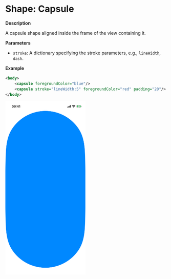 # Shape: Capsule

**Description**

A capsule shape aligned inside the frame of the view containing it.

**Parameters**

- `stroke`: A dictionary specifying the stroke parameters, e.g., `lineWidth`, `dash`.

**Example**

```xml
<body>
    <capsule foregroundColor="blue"/>
    <capsule stroke="lineWidth:5" foregroundColor="red" padding="20"/>
</body>
```

<img src="/Screenshots/Views/Other/capsule_1.png" width="250" alt="Screenshot">
